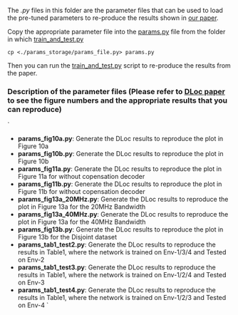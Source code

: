 The *.py* files in this folder are the parameter files that can be used to load the pre-tuned parameters to re-produce the results shown in [our paper](https://dl.acm.org/doi/pdf/10.1145/3372224.3380894).

Copy the appropriate parameter file into the [params.py](../params.py) file from the folder in which [train_and_test.py](../train_and_test.py)

`cp <./params_storage/params_file.py> params.py`

Then you can run the [train_and_test.py](../train_and_test.py) script to re-produce the results from the paper.

### Description of the parameter files (Please refer to [DLoc paper](https://dl.acm.org/doi/pdf/10.1145/3372224.3380894) to see the figure numbers and the appropriate results that you can reproduce)

`
- **params_fig10a.py**: Generate the DLoc results to reproduce the plot in Figure 10a
- **params_fig10b.py**: Generate the DLoc results to reproduce the plot in Figure 10b
- **params_fig11a.py**: Generate the DLoc results to reproduce the plot in Figure 11a for without copensation decoder
- **params_fig11b.py**: Generate the DLoc results to reproduce the plot in Figure 11b for without copensation decoder
- **params_fig13a_20MHz.py**: Generate the DLoc results to reproduce the plot in Figure 13a for the 20MHz Bandwidth
- **params_fig13a_40MHz.py**: Generate the DLoc results to reproduce the plot in Figure 13a for the 40MHz Bandwidth
- **params_fig13b.py**: Generate the DLoc results to reproduce the plot in Figure 13b for the Disjoint dataset
- **params_tab1_test2.py**: Generate the DLoc results to reproduce the results in Table1, where the network is trained on Env-1/3/4 and Tested on Env-2
- **params_tab1_test3.py**: Generate the DLoc results to reproduce the results in Table1, where the network is trained on Env-1/2/4 and Tested on Env-3
- **params_tab1_test4.py**: Generate the DLoc results to reproduce the results in Table1, where the network is trained on Env-1/2/3 and Tested on Env-4
`

